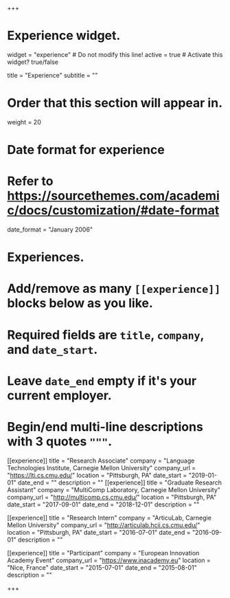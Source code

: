 +++
# Experience widget.
widget = "experience"  # Do not modify this line!
active = true  # Activate this widget? true/false

title = "Experience"
subtitle = ""

# Order that this section will appear in.
weight = 20

# Date format for experience
#   Refer to https://sourcethemes.com/academic/docs/customization/#date-format
date_format = "January 2006"

# Experiences.
#   Add/remove as many `[[experience]]` blocks below as you like.
#   Required fields are `title`, `company`, and `date_start`.
#   Leave `date_end` empty if it's your current employer.
#   Begin/end multi-line descriptions with 3 quotes `"""`.
[[experience]]
  title = "Research Associate"
  company = "Language Technologies Institute, Carnegie Mellon University"
  company_url = "https://lti.cs.cmu.edu/"
  location = "Pittsburgh, PA"
  date_start = "2019-01-01"
  date_end = ""
  description = ""
[[experience]]
  title = "Graduate Research Assistant"
  company = "MultiComp Laboratory, Carnegie Mellon University"
  company_url = "http://multicomp.cs.cmu.edu/"
  location = "Pittsburgh, PA"
  date_start = "2017-09-01"
  date_end = "2018-12-01"
  description = ""

[[experience]]
  title = "Research Intern"
  company = "ArticuLab, Carnegie Mellon University"
  company_url = "http://articulab.hcii.cs.cmu.edu/"
  location = "Pittsburgh, PA"
  date_start = "2016-07-01"
  date_end = "2016-09-01"
  description = ""

[[experience]]
  title = "Participant"
  company = "European Innovation Academy Event"
  company_url = "https://www.inacademy.eu"
  location = "Nice, France"
  date_start = "2015-07-01"
  date_end = "2015-08-01"
  description = ""


  

+++

